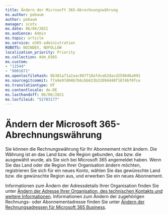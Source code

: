 ```yaml
---
title: Ändern der Microsoft 365-Abrechnungswährung
ms.author: pebaum
author: pebaum
manager: scotv
ms.date: 06/04/2021
ms.audience: Admin
ms.topic: article
ms.service: o365-administration
ROBOTS: NOINDEX, NOFOLLOW
localization_priority: Priority
ms.collection: Adm_O365
ms.custom:
- "11544"
- "9001671"
ms.openlocfilehash: 0b381a71a2aac967f18afdce62dacd259646a991
ms.sourcegitcommit: f7a9e97d04b7b6cbb633b32094d40f1874bf0fce
ms.translationtype: HT
ms.contentlocale: de-DE
ms.lasthandoff: 06/06/2021
ms.locfileid: "52783177"
---
```

# <a name="change-your-microsoft-365-billing-currency"></a>Ändern der Microsoft 365-Abrechnungswährung

Sie können die Rechnungswährung für Ihr Abonnement nicht ändern. Die Währung ist an das Land bzw. die Region gebunden, das bzw. die ausgewählt wurde, als Sie sich bei Microsoft 365 angemeldet haben. Wenn Sie das Land oder die Region Ihrer Organisation ändern möchten, registrieren Sie sich für ein neues Konto, wählen Sie das gewünschte Land bzw. die gewünschte Region aus, und erwerben Sie ein neues Abonnement. 

Informationen zum Ändern der Adressdetails Ihrer Organisation finden Sie unter [Ändern der Adresse Ihrer Organisation, des technischen Kontakts und weitere Informationen](/microsoft-365/admin/manage/change-address-contact-and-more). Informationen zum Ändern der zugehörigen Rechnungs- oder Abonnementadresse finden Sie unter [Ändern der Rechnungsadressen für Microsoft 365 Business](/microsoft-365/commerce/billing-and-payments/change-your-billing-addresses). 